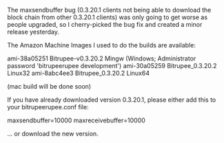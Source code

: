 The maxsendbuffer bug (0.3.20.1 clients not being able to download the block chain from other 0.3.20.1 clients) was only going to get
worse as people upgraded, so I cherry-picked the bug fix and created a minor release yesterday.

The Amazon Machine Images I used to do the builds are available:

  ami-38a05251   Bitrupee-v0.3.20.2 Mingw    (Windows; Administrator password 'bitrupeerupee development')
  ami-30a05259   Bitrupee_0.3.20.2 Linux32
  ami-8abc4ee3   Bitrupee_0.3.20.2 Linux64

(mac build will be done soon)

If you have already downloaded version 0.3.20.1, please either add this to your bitrupeerupee.conf file:

  maxsendbuffer=10000
  maxreceivebuffer=10000

... or download the new version.

